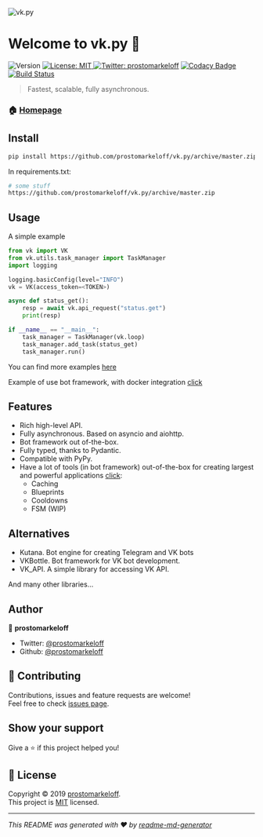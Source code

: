 ![vk.py](https://user-images.githubusercontent.com/28061158/63603699-cd51b980-c5d2-11e9-8a8f-06e1eef20afe.jpg)



# Welcome to vk.py 👋

![Version](https://img.shields.io/badge/version-0.6.0-blue.svg?cacheSeconds=2592000) [![License: MIT](https://img.shields.io/badge/License-MIT-yellow.svg) ](https://github.com/prostomarkeloff/vk.py/blob/master/LICENSE) [![Twitter: prostomarkeloff](https://img.shields.io/twitter/follow/prostomarkeloff.svg?style=social)](https://twitter.com/prostomarkeloff)
[![Codacy Badge](https://api.codacy.com/project/badge/Grade/cac2f27aab0a41f993660a525c054bb5)](https://app.codacy.com/app/prostomarkeloff/vk.py?utm_source=github.com&utm_medium=referral&utm_content=prostomarkeloff/vk.py&utm_campaign=Badge_Grade_Dashboard)
[![Build Status](https://travis-ci.org/prostomarkeloff/vk.py.svg?branch=master)](https://travis-ci.org/prostomarkeloff/vk.py)

> Fastest, scalable, fully asynchronous.



### 🏠 [Homepage](github.com/prostomarkeloff/vk.py)


## Install

```sh
pip install https://github.com/prostomarkeloff/vk.py/archive/master.zip --upgrade
```

In requirements.txt:
```sh
# some stuff
https://github.com/prostomarkeloff/vk.py/archive/master.zip
```


## Usage

A simple example
```python
from vk import VK
from vk.utils.task_manager import TaskManager
import logging

logging.basicConfig(level="INFO")
vk = VK(access_token=<TOKEN>)

async def status_get():
    resp = await vk.api_request("status.get")
    print(resp)

if __name__ == "__main__":
    task_manager = TaskManager(vk.loop)
    task_manager.add_task(status_get)
    task_manager.run()

```

You can find more examples [here](./examples)

Example of use bot framework, with docker integration [click](https://github.com/prostomarkeloff/vkpy-exam-bot)

## Features

- Rich high-level API.
- Fully asynchronous. Based on asyncio and aiohttp.
- Bot framework out of-the-box.
- Fully typed, thanks to Pydantic.
- Compatible with PyPy.
- Have a lot of tools (in bot framework) out-of-the-box for creating largest and powerful applications [click](./vk/bot_framework/addons):
    * Caching
    * Blueprints
    * Cooldowns
    * FSM (WIP)

## Alternatives

- Kutana. Bot engine for creating Telegram and VK bots
- VKBottle. Bot framework for VK bot development.
- VK_API. A simple library for accessing VK API.

And many other libraries...

## Author

👤 **prostomarkeloff**

* Twitter: [@prostomarkeloff](https://twitter.com/prostomarkeloff)
* Github: [@prostomarkeloff](https://github.com/prostomarkeloff)

## 🤝 Contributing

Contributions, issues and feature requests are welcome!<br />Feel free to check [issues page](https://github.com/prostomarkeloff/vk.py/issues).

## Show your support

Give a ⭐️ if this project helped you!

## 📝 License

Copyright © 2019 [prostomarkeloff](https://github.com/prostomarkeloff).<br />
This project is [MIT](https://github.com/prostomarkeloff/vk.py/blob/master/LICENSE) licensed.

***
_This README was generated with ❤️ by [readme-md-generator](https://github.com/kefranabg/readme-md-generator)_
